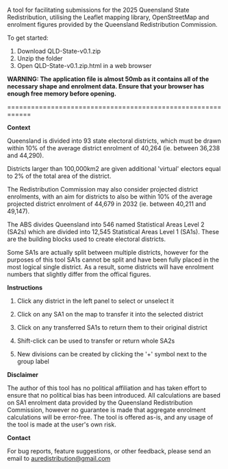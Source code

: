 A tool for facilitating submissions for the 2025 Queensland State Redistribution, utilising the Leaflet mapping library, OpenStreetMap and enrolment figures provided by the Queensland Redistribution Commission.

To get started:
1. Download QLD-State-v0.1.zip
2. Unzip the folder
3. Open QLD-State-v0.1.zip.html in a web browser

**WARNING: The application file is almost 50mb as it contains all of the necessary shape and enrolment data. Ensure that your browser has enough free memory before opening.**

============================================================

**Context**

Queensland is divided into 93 state electoral districts, which must be drawn within 10% of the average district enrolment of 40,264 (ie. between 36,238 and 44,290).

Districts larger than 100,000km2 are given additional 'virtual' electors equal to 2% of the total area of the district.

The Redistribution Commission may also consider projected district enrolments, with an aim for districts to also be within 10% of the average projected district enrolment of 44,679 in 2032 (ie. between 40,211 and 49,147).

The ABS divides Queensland into 546 named Statistical Areas Level 2 (SA2s) which are divided into 12,545 Statistical Areas Level 1 (SA1s). These are the building blocks used to create electoral districts.

Some SA1s are actually split between multiple districts, however for the purposes of this tool SA1s cannot be split and have been fully placed in the most logical single district. As a result, some districts will have enrolment numbers that slightly differ from the offical figures.

**Instructions**

1. Click any district in the left panel to select or unselect it

2. Click on any SA1 on the map to transfer it into the selected district

3. Click on any transferred SA1s to return them to their original district

4. Shift-click can be used to transfer or return whole SA2s

5. New divisions can be created by clicking the '+' symbol next to the group label

**Disclaimer**

The author of this tool has no political affiliation and has taken effort to ensure that no political bias has been introduced. All calculations are based on SA1 enrolment data provided by the Queensland Redistribution Commission, however no guarantee is made that aggregate enrolment calculations will be error-free. The tool is offered as-is, and any usage of the tool is made at the user's own risk.

**Contact**

For bug reports, feature suggestions, or other feedback, please send an email to auredistribution@gmail.com

